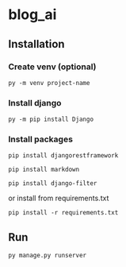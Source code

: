 # blog_ai

## Installation
### Create venv (optional)
```
py -m venv project-name
```
### Install django
```
py -m pip install Django
```
### Install packages
```
pip install djangorestframework
```

```
pip install markdown
```

```
pip install django-filter
```

or install from requirements.txt

```
pip install -r requirements.txt
```

## Run
```
py manage.py runserver
```